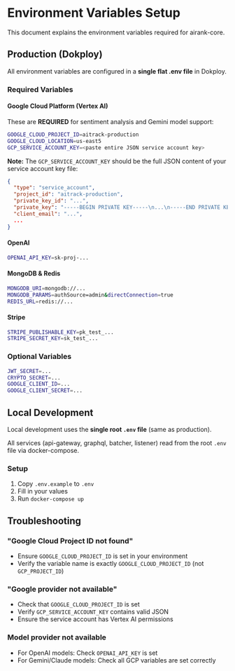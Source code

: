 # Environment Variables Setup

This document explains the environment variables required for airank-core.

## Production (Dokploy)

All environment variables are configured in a **single flat .env file** in Dokploy.

### Required Variables

#### Google Cloud Platform (Vertex AI)
These are **REQUIRED** for sentiment analysis and Gemini model support:

```bash
GOOGLE_CLOUD_PROJECT_ID=aitrack-production
GOOGLE_CLOUD_LOCATION=us-east5
GCP_SERVICE_ACCOUNT_KEY=<paste entire JSON service account key>
```

**Note:** The `GCP_SERVICE_ACCOUNT_KEY` should be the full JSON content of your service account key file:
```json
{
  "type": "service_account",
  "project_id": "aitrack-production",
  "private_key_id": "...",
  "private_key": "-----BEGIN PRIVATE KEY-----\n...\n-----END PRIVATE KEY-----\n",
  "client_email": "...",
  ...
}
```

#### OpenAI
```bash
OPENAI_API_KEY=sk-proj-...
```

#### MongoDB & Redis
```bash
MONGODB_URI=mongodb://...
MONGODB_PARAMS=authSource=admin&directConnection=true
REDIS_URL=redis://...
```

#### Stripe
```bash
STRIPE_PUBLISHABLE_KEY=pk_test_...
STRIPE_SECRET_KEY=sk_test_...
```

### Optional Variables
```bash
JWT_SECRET=...
CRYPTO_SECRET=...
GOOGLE_CLIENT_ID=...
GOOGLE_CLIENT_SECRET=...
```

## Local Development

Local development uses the **single root `.env` file** (same as production).

All services (api-gateway, graphql, batcher, listener) read from the root `.env` file via docker-compose.

### Setup
1. Copy `.env.example` to `.env`
2. Fill in your values
3. Run `docker-compose up`

## Troubleshooting

### "Google Cloud Project ID not found"
- Ensure `GOOGLE_CLOUD_PROJECT_ID` is set in your environment
- Verify the variable name is exactly `GOOGLE_CLOUD_PROJECT_ID` (not `GCP_PROJECT_ID`)

### "Google provider not available"
- Check that `GOOGLE_CLOUD_PROJECT_ID` is set
- Verify `GCP_SERVICE_ACCOUNT_KEY` contains valid JSON
- Ensure the service account has Vertex AI permissions

### Model provider not available
- For OpenAI models: Check `OPENAI_API_KEY` is set
- For Gemini/Claude models: Check all GCP variables are set correctly

